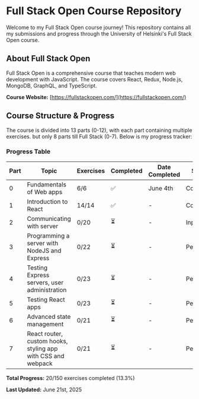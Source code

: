 # Full Stack Open Course Repository 

Welcome to my Full Stack Open course journey! This repository contains all my submissions and progress through the University of Helsinki's Full Stack Open course.

## About Full Stack Open

Full Stack Open is a comprehensive course that teaches modern web development with JavaScript. The course covers React, Redux, Node.js, MongoDB, GraphQL, and TypeScript.

**Course Website:** [https://fullstackopen.com/](https://fullstackopen.com/)

## Course Structure & Progress

The course is divided into 13 parts (0-12), with each part containing multiple exercises. but only 8 parts till Full Stack (0-7). Below is my progress tracker:

###  Progress Table

| Part | Topic | Exercises | Completed | Date Completed | Status |
|------|-------|-----------|-----------|----------------|---------|
| 0 | Fundamentals of Web apps | 6/6 | ✅ | June 4th | Complete |
| 1 | Introduction to React | 14/14 | ✅ | - | Complete |
| 2 | Communicating with server | 0/20 | ⏳ | - | Inprogress |
| 3 | Programming a server with NodeJS and Express | 0/22 | ⏳ | - | Pending |
| 4 | Testing Express servers, user administration | 0/23 | ⏳ | - | Pending |
| 5 | Testing React apps | 0/23 | ⏳ | - | Pending |
| 6 | Advanced state management | 0/21 | ⏳ | - | Pending |
| 7 | React router, custom hooks, styling app with CSS and webpack | 0/21 | ⏳ | - | Pending |

**Total Progress:** 20/150 exercises completed (13.3%)

**Last Updated:** June 21st, 2025
